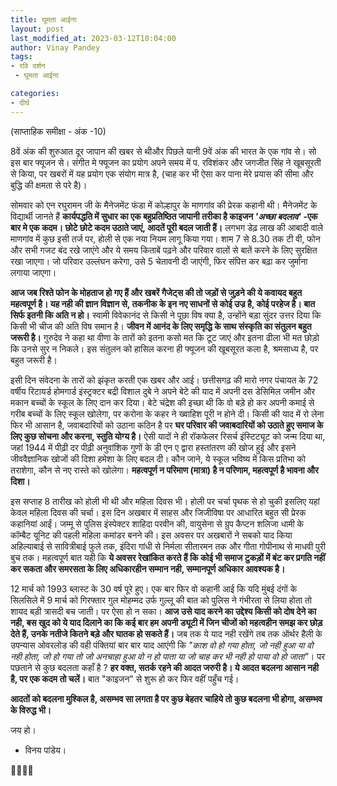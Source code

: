 ```yaml
---
title: घूमता आईना
layout: post
last_modified_at: 2023-03-12T10:04:00
author: Vinay Pandey
tags:
- रवि दर्शन
 - घूमता आईना

categories:
- दीर्घ
---
```

(साप्ताहिक समीक्षा - अंक -10)

8वें अंक की शुरुआत दूर जापान की खबर से थीऔर पिछले यानी 9वें अंक की भारत के एक गांव से। सो इस बार फ्यूजन से। संगीत मे फ्यूजन का प्रयोग अपने समय में प. रविशंकर और जगजीत सिंह ने खूबसूरती से किया, पर खबरों में यह प्रयोग एक संयोग मात्र है, (चाह कर भी ऐसा कर पाना मेरे प्रयास की सीमा और बुद्धि की क्षमता से परे है)।

सोमवार को एन रघुरामन जी के मैनेजमेंट फंडा में कोल्हापुर के माणगांव की प्रेरक कहानी थी। मैनेजमेंट के विद्यार्थी जानते हैं **कार्यपद्धति में सुधार का एक बहुप्रतिष्ठित जापानी तरीका है काइजन *'अच्छा बदलाव'* -एक बार मे एक कदम। छोटे छोटे कदम उठाते जाएं, आदतें पूरी बदल जाती हैं।** लगभग डेढ़ लाख की आबादी वाले माणगांव में कुछ इसी तर्ज पर,  होली से एक नया नियम लागू किया गया। शाम 7 से 8.30 तक टी वी, फोन और सभी गजट बंद रखे जाएंगे और ये समय किताबें पढ़ने और परिवार वालों से बातें करने के लिए सुरक्षित रखा जाएगा। जो परिवार उल्लंघन करेगा, उसे 5 चेतावनी दी जाएंगी, फिर संपित्त कर बढ़ा कर जुर्माना लगाया जाएगा। 

**आज जब रिश्ते फोन के मोहताज हो गए हैं और खबरें गैजेट्स की तो जड़ों से जुड़ने की ये कवायद बहुत महत्वपूर्ण है। यह नही की ज्ञान विज्ञान से, तकनीक के इन नए साधनों से कोई उज्र है, कोई परहेज है। बात सिर्फ इतनी कि अति न हो।** स्वामी विवेकानंद से किसी ने पूछा विष क्या है, उन्होंने बड़ा सुंदर उत्तर दिया कि किसी भी चीज की अति विष समान है। **जीवन में आनंद के लिए समृद्धि के साथ संस्कृति का संतुलन बहुत जरूरी है।** गुरुदेव ने कहा था वीणा के तारों को इतना कसो मत कि टूट जाएं और इतना ढीला भी मत छोड़ो कि उनसे सुर न निकले। इस संतुलन को हासिल करना ही फ्यूजन की खूबसूरत कला है, श्रमसाध्य है, पर बहुत जरूरी है।    

इसी दिन संवेदना के तारों को झंकृत करती एक खबर और आई। छत्तीसगढ़ की मारो नगर पंचायत के 72 वर्षीय रिटायर्ड होमगार्ड इंस्ट्रक्टर बद्री विशाल दुबे ने अपने बेटे की याद में अपनी दस डेसिमिल जमीन और मकान बच्चों के स्कूल के लिए दान कर दिया। बेटे चंद्रेश की इच्छा थी कि वो बड़े हो कर अपनी कमाई से गरीब बच्चों के लिए स्कूल खोलेगा, पर करोना के कहर ने ख्वाहिश पूरी न होने दी। किसी की याद में रो लेना फिर भी आसान है, जवाबदारियों को उठाना कठिन है पर **घर परिवार की जवाबदारियों को उठाते हुए समाज के लिए कुछ सोचना और करना, स्तुति योग्य है।** ऐसी यादों ने ही रॉकफेलर रिसर्च इंस्टिट्यूट को जन्म दिया था, जहां 1944 में पीढ़ी दर पीढ़ी अनुवांशिक गुणों के डी एन ए द्वारा हस्तांतरण की खोज हुई और इसने जीववैज्ञानिक खोजों की दिशा हमेशा के लिए बदल दी। कौन जाने, ये स्कूल भविष्य में किस प्रतिभा को तराशेगा, कौन से नए रास्ते को खोलेगा। **महत्वपूर्ण न परिमाण (मात्रा) है न परिणाम, महत्वपूर्ण है भावना और दिशा।**

इस सप्ताह 8 तारीख को होली भी थी और महिला दिवस भी। होली पर चर्चा पृथक से हो चुकी इसलिए यहां केवल महिला दिवस की चर्चा।  इस दिन अखबार में साहस और जिजीविषा पर आधारित बहुत सी प्रेरक कहानियां आईं। जम्मू से पुलिस इंस्पेक्टर शाहिदा परवीन की, वायुसेना से ग्रुप कैप्टन शलिजा धामी के कॉम्बैट यूनिट की पहली महिला कमांडर बनने की। इस अवसर पर अखबारों ने सबको याद किया अहिल्याबाई से सावित्रीबाई फुले तक, इंदिरा गांधी से निर्मला सीतारमन तक और गीता गोपीनाथ से माधवी पुरी बुच तक। महत्वपूर्ण बात यही कि **ये अवसर रेखांकित करते हैं कि कोई भी समाज टुकड़ों में बंट कर प्रगति नहीं कर सकता और समरसता के लिए अधिकारहीन सम्मान नही, सम्मानपूर्ण अधिकार आवश्यक है।**

12 मार्च को 1993 ब्लास्ट के 30 वर्ष पूरे हुए। एक बार फिर वो कहानी आई कि यदि मुंबई दंगों के सिलसिले में 9 मार्च को गिरफ्तार गुल मोहम्मद उर्फ गुल्लू की बात को पुलिस ने गंभीरता से लिया होता तो शायद बड़ी त्रासदी बच जाती। पर ऐसा हो न सका। **आज उसे याद करने का उद्देश्य किसी को दोष देने का नही, बस खुद को ये याद दिलाने का कि कई बार हम अपनी ड्यूटी में जिन चीजों को महत्वहीन समझ कर छोड़ देते हैं, उनके नतीजे कितने बड़े और घातक हो सकते हैं।** जब तक ये याद नही रखेंगे तब तक ऑर्थर हैली के उपन्यास ओवरलोड की वही पंक्तियां बार बार याद आएंगी कि *"काश वो हो गया होता, जो नही हुआ या वो नही होता, जो हो गया तो जो अनचाहा हुआ वो न हो पाता या जो चाह कर भी नही हो पाया वो हो जाता"*। पर पछताने से कुछ बदलता कहाँ है ? **हर वक्त, सतर्क रहने की आदत जरुरी है। ये आदत बदलना आसान नही है, पर एक कदम तो चलें।** बात "काइजन" से शुरू हो कर फिर वहीं पहुँच गई।

**आदतों को बदलना मुश्किल है, असम्भव सा लगता है पर कुछ बेहतर चाहिये तो कुछ बदलना भी होगा, असम्भव के विरुद्ध भी।**

जय हो।

- विनय पांडेय। 

🙏🌷🌷🙏


